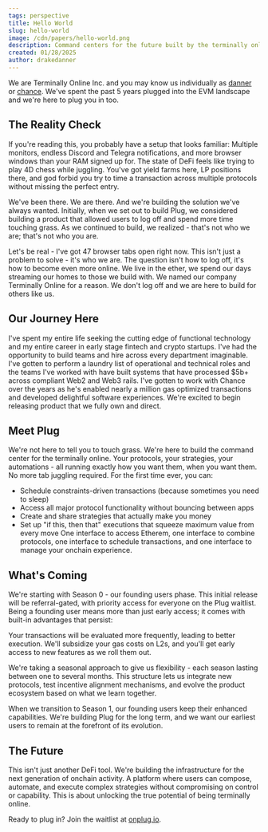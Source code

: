 ```yaml
---
tags: perspective
title: Hello World
slug: hello-world
image: /cdn/papers/hello-world.png
description: Command centers for the future built by the terminally online.
created: 01/28/2025
author: drakedanner
---
```


We are Terminally Online Inc. and you may know us individually as [danner](https://twitter.com/drakedanner) or [chance](https://twitter.com/nftchance). We've spent the past 5 years plugged into the EVM landscape and we're here to plug you in too.

## The Reality Check

If you're reading this, you probably have a setup that looks familiar: Multiple monitors, endless Discord and Telegra notifications, and more browser windows than your RAM signed up for. The state of DeFi feels like trying to play 4D chess while juggling. You've got yield farms here, LP positions there, and god forbid you try to time a transaction across multiple protocols without missing the perfect entry.

We've been there. We are there. And we're building the solution we've always wanted. Initially, when we set out to build Plug, we considered building a product that allowed users to log off and spend more time touching grass. As we continued to build, we realized - that's not who we are; that's not who you are.

Let's be real - I've got 47 browser tabs open right now. This isn't just a problem to solve - it's who we are. The question isn't how to log off, it's how to become even more online. We live in the ether, we spend our days streaming our homes to those we build with. We named our company Terminally Online for a reason. We don't log off and we are here to build for others like us.

## Our Journey Here

I've spent my entire life seeking the cutting edge of functional technology and my entire career in early stage fintech and crypto startups. I've had the opportunity to build teams and hire across every department imaginable. I've gotten to perform a laundry list of operational and technical roles and the teams I've worked with have built systems that have processed $5b+ across compliant Web2 and Web3 rails. I've gotten to work with Chance over the years as he's enabled nearly a million gas optimized transactions and developed delightful software experiences.
We're excited to begin releasing product that we fully own and direct.

## Meet Plug

We're not here to tell you to touch grass. We're here to build the command center for the terminally online. Your protocols, your strategies, your automations - all running exactly how you want them, when you want them. No more tab juggling required.
For the first time ever, you can:

- Schedule constraints-driven transactions (because sometimes you need to sleep)
- Access all major protocol functionality without bouncing between apps
- Create and share strategies that actually make you money
- Set up "if this, then that" executions that squeeze maximum value from every move
  One interface to access Etherem, one interface to combine protocols, one interface to schedule transactions, and one interface to manage your onchain experience.

## What's Coming

We're starting with Season 0 - our founding users phase. This initial release will be referral-gated, with priority access for everyone on the Plug waitlist. Being a founding user means more than just early access; it comes with built-in advantages that persist:

Your transactions will be evaluated more frequently, leading to better execution. We'll subsidize your gas costs on L2s, and you'll get early access to new features as we roll them out.

We're taking a seasonal approach to give us flexibility - each season lasting between one to several months. This structure lets us integrate new protocols, test incentive alignment mechanisms, and evolve the product ecosystem based on what we learn together.

When we transition to Season 1, our founding users keep their enhanced capabilities. We're building Plug for the long term, and we want our earliest users to remain at the forefront of its evolution.

## The Future

This isn't just another DeFi tool. We're building the infrastructure for the next generation of onchain activity. A platform where users can compose, automate, and execute complex strategies without compromising on control or capability. This is about unlocking the true potential of being terminally online.

Ready to plug in? Join the waitlist at [onplug.io](https://www.onplug.io).
